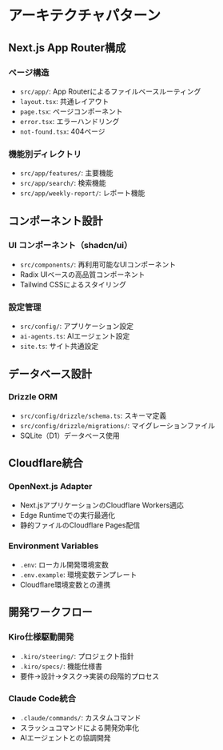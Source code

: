 # アーキテクチャパターン

## Next.js App Router構成

### ページ構造
- `src/app/`: App Routerによるファイルベースルーティング
- `layout.tsx`: 共通レイアウト
- `page.tsx`: ページコンポーネント
- `error.tsx`: エラーハンドリング
- `not-found.tsx`: 404ページ

### 機能別ディレクトリ
- `src/app/features/`: 主要機能
- `src/app/search/`: 検索機能
- `src/app/weekly-report/`: レポート機能

## コンポーネント設計

### UI コンポーネント（shadcn/ui）
- `src/components/`: 再利用可能なUIコンポーネント
- Radix UIベースの高品質コンポーネント
- Tailwind CSSによるスタイリング

### 設定管理
- `src/config/`: アプリケーション設定
- `ai-agents.ts`: AIエージェント設定
- `site.ts`: サイト共通設定

## データベース設計

### Drizzle ORM
- `src/config/drizzle/schema.ts`: スキーマ定義
- `src/config/drizzle/migrations/`: マイグレーションファイル
- SQLite（D1）データベース使用

## Cloudflare統合

### OpenNext.js Adapter
- Next.jsアプリケーションのCloudflare Workers適応
- Edge Runtimeでの実行最適化
- 静的ファイルのCloudflare Pages配信

### Environment Variables
- `.env`: ローカル開発環境変数
- `.env.example`: 環境変数テンプレート
- Cloudflare環境変数との連携

## 開発ワークフロー

### Kiro仕様駆動開発
- `.kiro/steering/`: プロジェクト指針
- `.kiro/specs/`: 機能仕様書
- 要件→設計→タスク→実装の段階的プロセス

### Claude Code統合
- `.claude/commands/`: カスタムコマンド
- スラッシュコマンドによる開発効率化
- AIエージェントとの協調開発